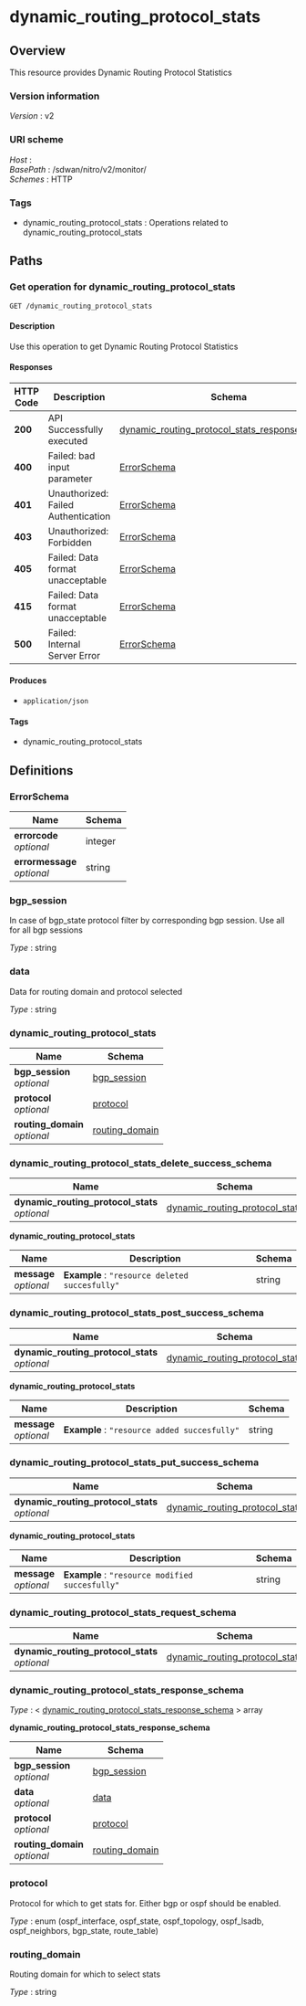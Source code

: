 # dynamic\_routing\_protocol\_stats


<a name="overview"></a>
## Overview
This resource provides Dynamic Routing Protocol Statistics


### Version information
*Version* : v2


### URI scheme
*Host* : <MGMT-IP>  
*BasePath* : /sdwan/nitro/v2/monitor/  
*Schemes* : HTTP


### Tags

* dynamic\_routing\_protocol\_stats : Operations related to dynamic\_routing\_protocol\_stats 




<a name="paths"></a>
## Paths

<a name="dynamic\_routing\_protocol\_stats-get"></a>
### Get operation for dynamic\_routing\_protocol\_stats
```
GET /dynamic_routing_protocol_stats
```


#### Description
Use this operation to get Dynamic Routing Protocol Statistics


#### Responses

|HTTP Code|Description|Schema|
|---|---|---|
|**200**|API Successfully executed|[dynamic\_routing\_protocol\_stats\_response\_schema](#dynamic\_routing\_protocol\_stats\_response\_schema)|
|**400**|Failed: bad input parameter|[ErrorSchema](#errorschema)|
|**401**|Unauthorized: Failed Authentication|[ErrorSchema](#errorschema)|
|**403**|Unauthorized: Forbidden|[ErrorSchema](#errorschema)|
|**405**|Failed: Data format unacceptable|[ErrorSchema](#errorschema)|
|**415**|Failed: Data format unacceptable|[ErrorSchema](#errorschema)|
|**500**|Failed: Internal Server Error|[ErrorSchema](#errorschema)|


#### Produces

* `application/json`


#### Tags

* dynamic\_routing\_protocol\_stats




<a name="definitions"></a>
## Definitions

<a name="errorschema"></a>
### ErrorSchema

|Name|Schema|
|---|---|
|**errorcode**  <br>*optional*|integer|
|**errormessage**  <br>*optional*|string|


<a name="bgp\_session"></a>
### bgp\_session
In case of bgp\_state protocol filter by corresponding bgp session. Use all for all bgp sessions

*Type* : string


<a name="data"></a>
### data
Data for routing domain and protocol selected

*Type* : string


<a name="dynamic\_routing\_protocol\_stats"></a>
### dynamic\_routing\_protocol\_stats

|Name|Schema|
|---|---|
|**bgp\_session**  <br>*optional*|[bgp\_session](#bgp\_session)|
|**protocol**  <br>*optional*|[protocol](#protocol)|
|**routing\_domain**  <br>*optional*|[routing\_domain](#routing\_domain)|


<a name="dynamic\_routing\_protocol\_stats\_delete\_success\_schema"></a>
### dynamic\_routing\_protocol\_stats\_delete\_success\_schema

|Name|Schema|
|---|---|
|**dynamic\_routing\_protocol\_stats**  <br>*optional*|[dynamic\_routing\_protocol\_stats](#dynamic\_routing\_protocol\_stats\_delete\_success\_schema-dynamic\_routing\_protocol\_stats)|

<a name="dynamic\_routing\_protocol\_stats\_delete\_success\_schema-dynamic\_routing\_protocol\_stats"></a>
**dynamic\_routing\_protocol\_stats**

|Name|Description|Schema|
|---|---|---|
|**message**  <br>*optional*|**Example** : `"resource deleted succesfully"`|string|


<a name="dynamic\_routing\_protocol\_stats\_post\_success\_schema"></a>
### dynamic\_routing\_protocol\_stats\_post\_success\_schema

|Name|Schema|
|---|---|
|**dynamic\_routing\_protocol\_stats**  <br>*optional*|[dynamic\_routing\_protocol\_stats](#dynamic\_routing\_protocol\_stats\_post\_success\_schema-dynamic\_routing\_protocol\_stats)|

<a name="dynamic\_routing\_protocol\_stats\_post\_success\_schema-dynamic\_routing\_protocol\_stats"></a>
**dynamic\_routing\_protocol\_stats**

|Name|Description|Schema|
|---|---|---|
|**message**  <br>*optional*|**Example** : `"resource added succesfully"`|string|


<a name="dynamic\_routing\_protocol\_stats\_put\_success\_schema"></a>
### dynamic\_routing\_protocol\_stats\_put\_success\_schema

|Name|Schema|
|---|---|
|**dynamic\_routing\_protocol\_stats**  <br>*optional*|[dynamic\_routing\_protocol\_stats](#dynamic\_routing\_protocol\_stats\_put\_success\_schema-dynamic\_routing\_protocol\_stats)|

<a name="dynamic\_routing\_protocol\_stats\_put\_success\_schema-dynamic\_routing\_protocol\_stats"></a>
**dynamic\_routing\_protocol\_stats**

|Name|Description|Schema|
|---|---|---|
|**message**  <br>*optional*|**Example** : `"resource modified succesfully"`|string|


<a name="dynamic\_routing\_protocol\_stats\_request\_schema"></a>
### dynamic\_routing\_protocol\_stats\_request\_schema

|Name|Schema|
|---|---|
|**dynamic\_routing\_protocol\_stats**  <br>*optional*|[dynamic\_routing\_protocol\_stats](#dynamic\_routing\_protocol\_stats)|


<a name="dynamic\_routing\_protocol\_stats\_response\_schema"></a>
### dynamic\_routing\_protocol\_stats\_response\_schema
*Type* : < [dynamic\_routing\_protocol\_stats\_response\_schema](#dynamic\_routing\_protocol\_stats\_response\_schema-inline) > array

<a name="dynamic\_routing\_protocol\_stats\_response\_schema-inline"></a>
**dynamic\_routing\_protocol\_stats\_response\_schema**

|Name|Schema|
|---|---|
|**bgp\_session**  <br>*optional*|[bgp\_session](#bgp\_session)|
|**data**  <br>*optional*|[data](#data)|
|**protocol**  <br>*optional*|[protocol](#protocol)|
|**routing\_domain**  <br>*optional*|[routing\_domain](#routing\_domain)|


<a name="protocol"></a>
### protocol
Protocol for which to get stats for. Either bgp or ospf should be enabled.

*Type* : enum (ospf\_interface, ospf\_state, ospf\_topology, ospf\_lsadb, ospf\_neighbors, bgp\_state, route\_table)


<a name="routing\_domain"></a>
### routing\_domain
Routing domain for which to select stats

*Type* : string





